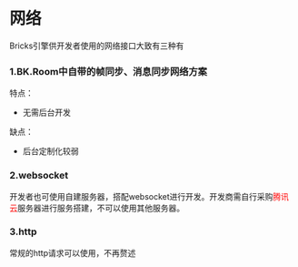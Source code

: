 # 网络

Bricks引擎供开发者使用的网络接口大致有三种有

### 1.BK.Room中自带的帧同步、消息同步网络方案
	
特点：

* 无需后台开发

缺点：

* 后台定制化较弱

### 2.websocket

开发者也可使用自建服务器，搭配websocket进行开发。开发商需自行采购<font color="red">腾讯云</font>服务器进行服务搭建，不可以使用其他服务器。

### 3.http
常规的http请求可以使用，不再赘述
